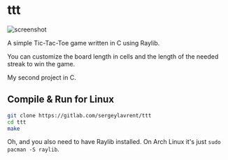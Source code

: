 # ttt
![screenshot](https://github.com/user-attachments/assets/8946e665-ab47-4404-9a61-ef5b2b84b370)

A simple Tic-Tac-Toe game written in C using Raylib.

You can customize the board length in cells and the length of the needed streak to win the game.

My second project in C.

## Compile & Run for Linux
```sh
git clone https://gitlab.com/sergeylavrent/ttt
cd ttt
make
```

Oh, and you also need to have Raylib installed. On Arch Linux it's just `sudo pacman -S raylib`.
